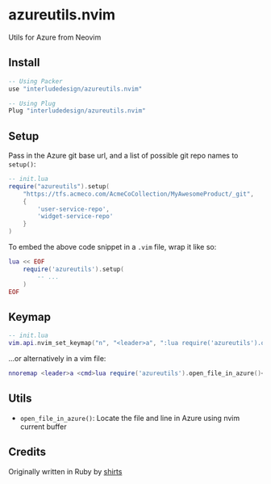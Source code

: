 # azureutils.nvim
Utils for Azure from Neovim

## Install
```lua
-- Using Packer
use "interludedesign/azureutils.nvim"

-- Using Plug
Plug "interludedesign/azureutils.nvim"
```

## Setup
Pass in the Azure git base url, and a list of possible git repo names to `setup()`:

```lua
-- init.lua
require("azureutils").setup(
	"https://tfs.acmeco.com/AcmeCoCollection/MyAwesomeProduct/_git",
	{
		'user-service-repo',
		'widget-service-repo'
	}
)
```

To embed the above code snippet in a `.vim` file, wrap it like so:

```lua
lua << EOF
	require('azureutils').setup(
		-- ...
	)
EOF
```

## Keymap
```lua
-- init.lua
vim.api.nvim_set_keymap("n", "<leader>a", ":lua require('azureutils').open_file_in_azure()<CR>", {noremap = true})
```

...or alternatively in a vim file:

```lua
nnoremap <leader>a <cmd>lua require('azureutils').open_file_in_azure()<CR>
```

## Utils
- `open_file_in_azure()`: Locate the file and line in Azure using nvim current buffer

## Credits
Originally written in Ruby by [shirts](https://github.com/shirts)
